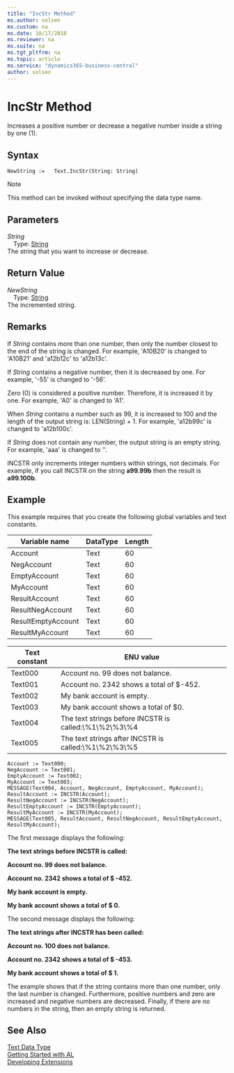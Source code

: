 ```yaml
---
title: "IncStr Method"
ms.author: solsen
ms.custom: na
ms.date: 10/17/2018
ms.reviewer: na
ms.suite: na
ms.tgt_pltfrm: na
ms.topic: article
ms.service: "dynamics365-business-central"
author: solsen
---
```

[//]: # (START>DO_NOT_EDIT)
[//]: # (IMPORTANT:Do not edit any of the content between here and the END>DO_NOT_EDIT.)
[//]: # (Any modifications should be made in the .xml files in the ModernDev repo.)
# IncStr Method
Increases a positive number or decrease a negative number inside a string by one (1).

## Syntax
```
NewString :=   Text.IncStr(String: String)
```
> [!NOTE]  
> This method can be invoked without specifying the data type name.  
## Parameters
*String*  
&emsp;Type: [String](../string/string-data-type.md)  
The string that you want to increase or decrease.  


## Return Value
*NewString*  
&emsp;Type: [String](../string/string-data-type.md)  
The incremented string.  


[//]: # (IMPORTANT: END>DO_NOT_EDIT)

## Remarks  
 If *String* contains more than one number, then only the number closest to the end of the string is changed. For example, 'A10B20' is changed to 'A10B21' and 'a12b12c' to 'a12b13c'.  
  
 If *String* contains a negative number, then it is decreased by one. For example, '-55' is changed to '-56'.  
  
 Zero \(0\) is considered a positive number. Therefore, it is increased it by one. For example, 'A0' is changed to 'A1'.  
  
 When *String* contains a number such as 99, it is increased to 100 and the length of the output string is: LEN\(String\) + 1. For example, 'a12b99c' is changed to 'a12b100c'.  
  
 If *String* does not contain any number, the output string is an empty string. For example, 'aaa' is changed to ''.  
  
 INCSTR only increments integer numbers within strings, not decimals. For example, if you call INCSTR on the string **a99.99b** then the result is **a99.100b**.  
  
## Example  
 This example requires that you create the following global variables and text constants.  
  
|Variable name|DataType|Length|  
|-------------------|--------------|------------|  
|Account|Text|60|  
|NegAccount|Text|60|  
|EmptyAccount|Text|60|  
|MyAccount|Text|60|  
|ResultAccount|Text|60|  
|ResultNegAccount|Text|60|  
|ResultEmptyAccount|Text|60|  
|ResultMyAccount|Text|60|  
  
|Text constant|ENU value|  
|-------------------|---------------|  
|Text000|Account no. 99 does not balance.|  
|Text001|Account no. 2342 shows a total of $-452.|  
|Text002|My bank account is empty.|  
|Text003|My bank account shows a total of $0.|  
|Text004|The text strings before INCSTR is called:\\%1\\%2\\%3\\%4|  
|Text005|The text strings after INCSTR is called:\\%1\\%2\\%3\\%5|  
  
```  
Account := Text000;  
NegAccount := Text001;  
EmptyAccount := Text002;  
MyAccount := Text003;  
MESSAGE(Text004, Account, NegAccount, EmptyAccount, MyAccount);  
ResultAccount := INCSTR(Account);  
ResultNegAccount := INCSTR(NegAccount);  
ResultEmptyAccount := INCSTR(EmptyAccount);  
ResultMyAccount := INCSTR(MyAccount);  
MESSAGE(Text005, ResultAccount, ResultNegAccount, ResultEmptyAccount, ResultMyAccount);  
```  
  
 The first message displays the following:  
  
 **The text strings before INCSTR is called:**  
  
 **Account no. 99 does not balance.**  
  
 **Account no. 2342 shows a total of $ -452.**  
  
 **My bank account is empty.**  
  
 **My bank account shows a total of $ 0.**  
  
 The second message displays the following:  
  
 **The text strings after INCSTR has been called:**  
  
 **Account no. 100 does not balance.**  
  
 **Account no. 2342 shows a total of $ -453.**  
  
 **My bank account shows a total of $ 1.**  
  
 The example shows that if the string contains more than one number, only the last number is changed. Furthermore, positive numbers and zero are increased and negative numbers are decreased. Finally, if there are no numbers in the string, then an empty string is returned.  

## See Also
[Text Data Type](text-data-type.md)  
[Getting Started with AL](../../devenv-get-started.md)  
[Developing Extensions](../../devenv-dev-overview.md)